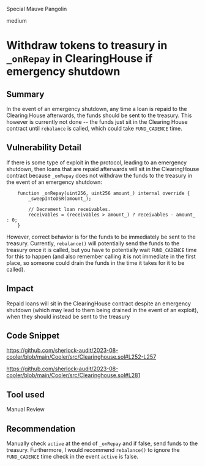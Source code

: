 Special Mauve Pangolin

medium

# Withdraw tokens to treasury in `_onRepay` in ClearingHouse if emergency shutdown
## Summary

In the event of an emergency shutdown, any time a loan is repaid to the Clearing House afterwards, the funds should be sent to the treasury. This however is currently not done -- the funds just sit in the Clearing House contract until `rebalance` is called, which could take `FUND_CADENCE` time. 

## Vulnerability Detail

If there is some type of exploit in the protocol, leading to an emergency shutdown, then loans that are repaid afterwards will sit in the ClearingHouse contract because `_onRepay` does not withdraw the funds to the treasury in the event of an emergency shutdown:

```solidity
    function _onRepay(uint256, uint256 amount_) internal override {
        _sweepIntoDSR(amount_);

        // Decrement loan receivables.
        receivables = (receivables > amount_) ? receivables - amount_ : 0;
    }
```

However, correct behavior is for the funds to be immediately be sent to the treasury. Currently, `rebalance()` will potentially send the funds to the treasury once it is called, but you have to potentially wait `FUND_CADENCE` time for this to happen (and also remember calling it is not immediate in the first place, so someone could drain the funds in the time it takes for it to be called). 

## Impact

Repaid loans will sit in the ClearingHouse contract despite an emergency shutdown (which may lead to them being drained in the event of an exploit), when they should instead be sent to the treasury

## Code Snippet

https://github.com/sherlock-audit/2023-08-cooler/blob/main/Cooler/src/Clearinghouse.sol#L252-L257

https://github.com/sherlock-audit/2023-08-cooler/blob/main/Cooler/src/Clearinghouse.sol#L281

## Tool used

Manual Review

## Recommendation
Manually check `active` at the end of `_onRepay` and if false, send funds to the treasury. Furthermore, I would recommend `rebalance()` to ignore the `FUND_CADENCE` time check in the event `active` is false. 